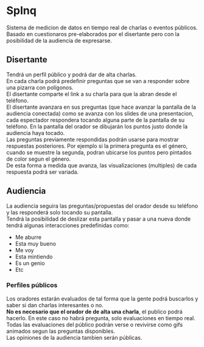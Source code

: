 # SpInq

Sistema de medicion de datos en tiempo real de charlas o eventos públicos.  
Basado en cuestionaros pre-elaborados por el disertante pero con la posibilidad de la audiencia de expresarse.  

## Disertante

Tendrá un perfil público y podrá dar de alta charlas.  
En cada charla podrá predefinir preguntas que se van a responder sobre una pizarra con polígonos.  
El disertante comparte el link a su charla para que la abran desde el teléfono.  
El disertante avanzara en sus preguntas (que hace avanzar la pantalla de la audiencia conectada) como se avanza con los slides de una presentacion, cada espectador respondera tocando alguna parte de la pantalla de su teléfono. En la pantalla del orador se dibujarán los puntos justo donde la audiencia haya tocado.  
Las preguntas previamente respondidas podrán usarse para mostrar respuestas posteriores. Por ejemplo si la primera pregunta es el género, cuando se muestre la segunda, podran ubicarse los puntos pero pintados de color segun el género.  
De esta forma a medida que avanza, las visualizaciones (multiples) de cada respuesta podrá ser variada.  

## Audiencia

La audiencia seguira las preguntas/propuestas del orador desde su teléfono y las responderá solo tocando su pantalla.  
Tendrá la posibilidad de deslizar esta pantalla y pasar a una nueva donde tendrá algunas interacciones predefinidas como:
 - Me aburre
 - Esta muy bueno
 - Me voy
 - Esta mintiendo
 - Es un genio
 - Etc

### Perfiles públicos

Los oradores estarán evaluados de tal forma que la gente podrá buscarlos y saber si dan charlas interesantes o no.  
**No es necesario que el orador de de alta una charla**, el publico podrá hacerlo. En este caso no habrá pregunta, solo evaluaciones en tiempo real.  
Todas las evaluaciones del público podrán verse o revivirse como gifs animados segun las preguntas disponibles.  
Las opiniones de la audiencia tambien serán públicas.  


